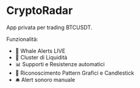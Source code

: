 # CryptoRadar

App privata per trading BTCUSDT.

Funzionalità:
- 🔔 Whale Alerts LIVE 
- 🧠 Cluster di Liquidità
- 📊 Supporti e Resistenze automatici
- 🧩 Riconoscimento Pattern Grafici e Candlestick
- 🛎️ Alert sonoro manuale
